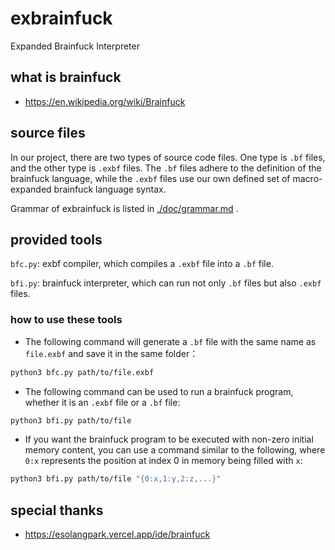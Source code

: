 # exbrainfuck
Expanded Brainfuck Interpreter



## what is brainfuck

- https://en.wikipedia.org/wiki/Brainfuck



## source files

In our project, there are two types of source code files. One type is `.bf` files, and the other type is `.exbf` files. The `.bf` files adhere to the definition of the brainfuck language, while the `.exbf` files use our own defined set of macro-expanded brainfuck language syntax.

Grammar of exbrainfuck is listed in [./doc/grammar.md](./doc/grammar.md) .

## provided tools

`bfc.py`: exbf compiler, which compiles a `.exbf` file into a `.bf` file.

`bfi.py`: brainfuck interpreter, which can run not only `.bf` files but also `.exbf` files.



### how to use these tools

- The following command will generate a `.bf` file with the same name as `file.exbf` and save it in the same folder：

```bash
python3 bfc.py path/to/file.exbf
```

- The following command can be used to run a brainfuck program, whether it is an `.exbf` file or a `.bf` file:

```bash
python3 bfi.py path/to/file
```

- If you want the brainfuck program to be executed with non-zero initial memory content, you can use a command similar to the following, where `0:x` represents the position at index 0 in memory being filled with `x`:

```bash
python3 bfi.py path/to/file "{0:x,1:y,2:z,...}"
```



## special thanks

- https://esolangpark.vercel.app/ide/brainfuck
